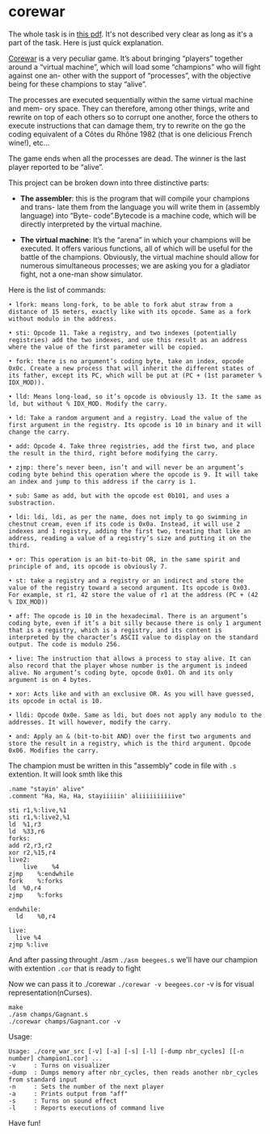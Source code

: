 # corewar

The whole task is in [this pdf](https://github.com/franckevicz/corewar/blob/master/corewar.en.pdf). It's not described very clear as long as it's a part of the task.
Here is just quick explanation.

[Corewar](https://en.wikipedia.org/wiki/Core_War) is a very peculiar game. It’s about bringing “players” together around a “virtual machine”, which will load some “champions” who will fight against one an- other with the support of “processes”, with the objective being for these champions to stay “alive”.

The processes are executed sequentially within the same virtual machine and mem- ory space. They can therefore, among other things, write and rewrite on top of each others so to corrupt one another, force the others to execute instructions that can damage them, try to rewrite on the go the coding equivalent of a Côtes du Rhône 1982 (that is one delicious French wine!), etc...

The game ends when all the processes are dead. The winner is the last player reported to be “alive”.

This project can be broken down into three distinctive parts:

+ **The assembler**: this is the program that will compile your champions and trans- late them from the language you will write them in (assembly language) into “Byte- code”.Bytecode is a machine code, which will be directly interpreted by the virtual machine.

+ **The virtual machine**: It’s the “arena” in which your champions will be executed. It offers various functions, all of which will be useful for the battle of the champions. Obviously, the virtual machine should allow for numerous simultaneous processes; we are asking you for a gladiator fight, not a one-man show simulator.

Here is the list of commands:
```
• lfork: means long-fork, to be able to fork abut straw from a distance of 15 meters, exactly like with its opcode. Same as a fork without modulo in the address.

• sti: Opcode 11. Take a registry, and two indexes (potentially registries) add the two indexes, and use this result as an address where the value of the first parameter will be copied.

• fork: there is no argument’s coding byte, take an index, opcode 0x0c. Create a new process that will inherit the different states of its father, except its PC, which will be put at (PC + (1st parameter % IDX_MOD)).

• lld: Means long-load, so it’s opcode is obviously 13. It the same as ld, but without % IDX_MOD. Modify the carry.

• ld: Take a random argument and a registry. Load the value of the first argument in the registry. Its opcode is 10 in binary and it will change the carry.

• add: Opcode 4. Take three registries, add the first two, and place the result in the third, right before modifying the carry.

• zjmp: there’s never been, isn’t and will never be an argument’s coding byte behind this operation where the opcode is 9. It will take an index and jump to this address if the carry is 1.

• sub: Same as add, but with the opcode est 0b101, and uses a substraction.

• ldi: ldi, ldi, as per the name, does not imply to go swimming in chestnut cream, even if its code is 0x0a. Instead, it will use 2 indexes and 1 registry, adding the first two, treating that like an address, reading a value of a registry’s size and putting it on the third.

• or: This operation is an bit-to-bit OR, in the same spirit and principle of and, its opcode is obviously 7.

• st: take a registry and a registry or an indirect and store the value of the registry toward a second argument. Its opcode is 0x03. For example, st r1, 42 store the value of r1 at the address (PC + (42 % IDX_MOD))

• aff: The opcode is 10 in the hexadecimal. There is an argument’s coding byte, even if it’s a bit silly because there is only 1 argument that is a registry, which is a registry, and its content is interpreted by the character’s ASCII value to display on the standard output. The code is modulo 256.

• live: The instruction that allows a process to stay alive. It can also record that the player whose number is the argument is indeed alive. No argument’s coding byte, opcode 0x01. Oh and its only argument is on 4 bytes.

• xor: Acts like and with an exclusive OR. As you will have guessed, its opcode in octal is 10.

• lldi: Opcode 0x0e. Same as ldi, but does not apply any modulo to the addresses. It will however, modify the carry.

• and: Apply an & (bit-to-bit AND) over the first two arguments and store the result in a registry, which is the third argument. Opcode 0x06. Modifies the carry.
```

The champion must be written in this "assembly" code in file with `.s` extention. It will look smth like this 
```
.name "stayin' alive"
.comment "Ha, Ha, Ha, stayiiiiin' aliiiiiiiiiive"
	
sti	r1,%:live,%1
sti	r1,%:live2,%1
ld	%1,r3
ld	%33,r6
forks:
add	r2,r3,r2		
xor	r2,%15,r4
live2:
	live 	%4
zjmp	%:endwhile
fork	%:forks
ld	%0,r4
zjmp	%:forks

endwhile:
  ld	%0,r4

live:
  live %4
zjmp %:live
```
And after passing throught ./asm `./asm beegees.s` we'll have our champion with extention `.cor` that is ready to fight

Now we can pass it to ./corewar `./corewar -v beegees.cor` -v is for visual representation(nCurses).

```
make
./asm champs/Gagnant.s
./corewar champs/Gagnant.cor -v
```

Usage:

```
Usage: ./core_war_src [-v] [-a] [-s] [-l] [-dump nbr_cycles] [[-n number] champion1.cor] ...
-v     : Turns on visualizer
-dump  : Dumps memory after nbr_cycles, then reads another nbr_cycles from standard input
-n     : Sets the number of the next player
-a     : Prints output from "aff"
-s     : Turns on sound effect
-l     : Reports executions of command live
```

Have fun!
